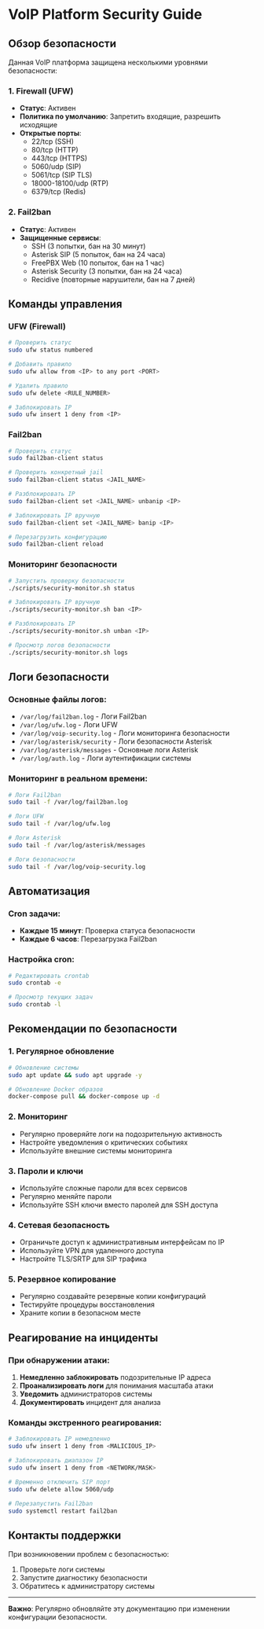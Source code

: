 # VoIP Platform Security Guide

## Обзор безопасности

Данная VoIP платформа защищена несколькими уровнями безопасности:

### 1. Firewall (UFW)
- **Статус**: Активен
- **Политика по умолчанию**: Запретить входящие, разрешить исходящие
- **Открытые порты**:
  - 22/tcp (SSH)
  - 80/tcp (HTTP)
  - 443/tcp (HTTPS)
  - 5060/udp (SIP)
  - 5061/tcp (SIP TLS)
  - 18000-18100/udp (RTP)
  - 6379/tcp (Redis)

### 2. Fail2ban
- **Статус**: Активен
- **Защищенные сервисы**:
  - SSH (3 попытки, бан на 30 минут)
  - Asterisk SIP (5 попыток, бан на 24 часа)
  - FreePBX Web (10 попыток, бан на 1 час)
  - Asterisk Security (3 попытки, бан на 24 часа)
  - Recidive (повторные нарушители, бан на 7 дней)

## Команды управления

### UFW (Firewall)
```bash
# Проверить статус
sudo ufw status numbered

# Добавить правило
sudo ufw allow from <IP> to any port <PORT>

# Удалить правило
sudo ufw delete <RULE_NUMBER>

# Заблокировать IP
sudo ufw insert 1 deny from <IP>
```

### Fail2ban
```bash
# Проверить статус
sudo fail2ban-client status

# Проверить конкретный jail
sudo fail2ban-client status <JAIL_NAME>

# Разблокировать IP
sudo fail2ban-client set <JAIL_NAME> unbanip <IP>

# Заблокировать IP вручную
sudo fail2ban-client set <JAIL_NAME> banip <IP>

# Перезагрузить конфигурацию
sudo fail2ban-client reload
```

### Мониторинг безопасности
```bash
# Запустить проверку безопасности
./scripts/security-monitor.sh status

# Заблокировать IP вручную
./scripts/security-monitor.sh ban <IP>

# Разблокировать IP
./scripts/security-monitor.sh unban <IP>

# Просмотр логов безопасности
./scripts/security-monitor.sh logs
```

## Логи безопасности

### Основные файлы логов:
- `/var/log/fail2ban.log` - Логи Fail2ban
- `/var/log/ufw.log` - Логи UFW
- `/var/log/voip-security.log` - Логи мониторинга безопасности
- `/var/log/asterisk/security` - Логи безопасности Asterisk
- `/var/log/asterisk/messages` - Основные логи Asterisk
- `/var/log/auth.log` - Логи аутентификации системы

### Мониторинг в реальном времени:
```bash
# Логи Fail2ban
sudo tail -f /var/log/fail2ban.log

# Логи UFW
sudo tail -f /var/log/ufw.log

# Логи Asterisk
sudo tail -f /var/log/asterisk/messages

# Логи безопасности
sudo tail -f /var/log/voip-security.log
```

## Автоматизация

### Cron задачи:
- **Каждые 15 минут**: Проверка статуса безопасности
- **Каждые 6 часов**: Перезагрузка Fail2ban

### Настройка cron:
```bash
# Редактировать crontab
sudo crontab -e

# Просмотр текущих задач
sudo crontab -l
```

## Рекомендации по безопасности

### 1. Регулярное обновление
```bash
# Обновление системы
sudo apt update && sudo apt upgrade -y

# Обновление Docker образов
docker-compose pull && docker-compose up -d
```

### 2. Мониторинг
- Регулярно проверяйте логи на подозрительную активность
- Настройте уведомления о критических событиях
- Используйте внешние системы мониторинга

### 3. Пароли и ключи
- Используйте сложные пароли для всех сервисов
- Регулярно меняйте пароли
- Используйте SSH ключи вместо паролей для SSH доступа

### 4. Сетевая безопасность
- Ограничьте доступ к административным интерфейсам по IP
- Используйте VPN для удаленного доступа
- Настройте TLS/SRTP для SIP трафика

### 5. Резервное копирование
- Регулярно создавайте резервные копии конфигураций
- Тестируйте процедуры восстановления
- Храните копии в безопасном месте

## Реагирование на инциденты

### При обнаружении атаки:
1. **Немедленно заблокировать** подозрительные IP адреса
2. **Проанализировать логи** для понимания масштаба атаки
3. **Уведомить** администраторов системы
4. **Документировать** инцидент для анализа

### Команды экстренного реагирования:
```bash
# Заблокировать IP немедленно
sudo ufw insert 1 deny from <MALICIOUS_IP>

# Заблокировать диапазон IP
sudo ufw insert 1 deny from <NETWORK/MASK>

# Временно отключить SIP порт
sudo ufw delete allow 5060/udp

# Перезапустить Fail2ban
sudo systemctl restart fail2ban
```

## Контакты поддержки

При возникновении проблем с безопасностью:
1. Проверьте логи системы
2. Запустите диагностику безопасности
3. Обратитесь к администратору системы

---

**Важно**: Регулярно обновляйте эту документацию при изменении конфигурации безопасности.
